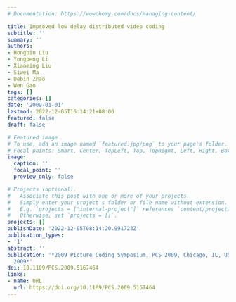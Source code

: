 ```yaml
---
# Documentation: https://wowchemy.com/docs/managing-content/

title: Improved low delay distributed video coding
subtitle: ''
summary: ''
authors:
- Hongbin Liu
- Yongpeng Li
- Xianming Liu
- Siwei Ma
- Debin Zhao
- Wen Gao
tags: []
categories: []
date: '2009-01-01'
lastmod: 2022-12-05T16:14:21+08:00
featured: false
draft: false

# Featured image
# To use, add an image named `featured.jpg/png` to your page's folder.
# Focal points: Smart, Center, TopLeft, Top, TopRight, Left, Right, BottomLeft, Bottom, BottomRight.
image:
  caption: ''
  focal_point: ''
  preview_only: false

# Projects (optional).
#   Associate this post with one or more of your projects.
#   Simply enter your project's folder or file name without extension.
#   E.g. `projects = ["internal-project"]` references `content/project/deep-learning/index.md`.
#   Otherwise, set `projects = []`.
projects: []
publishDate: '2022-12-05T08:14:20.991723Z'
publication_types:
- '1'
abstract: ''
publication: '*2009 Picture Coding Symposium, PCS 2009, Chicago, IL, USA, May 6-8,
  2009*'
doi: 10.1109/PCS.2009.5167464
links:
- name: URL
  url: https://doi.org/10.1109/PCS.2009.5167464
---
```

